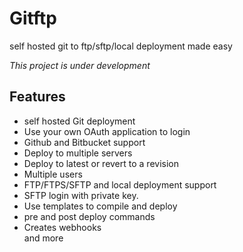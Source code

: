 # Gitftp
self hosted git to ftp/sftp/local deployment made easy

*This project is under development*

## Features
* self hosted Git deployment
* Use your own OAuth application to login
* Github and Bitbucket support
* Deploy to multiple servers
* Deploy to latest or revert to a revision
* Multiple users
* FTP/FTPS/SFTP and local deployment support
* SFTP login with private key.
* Use templates to compile and deploy
* pre and post deploy commands
* Creates webhooks  
and more